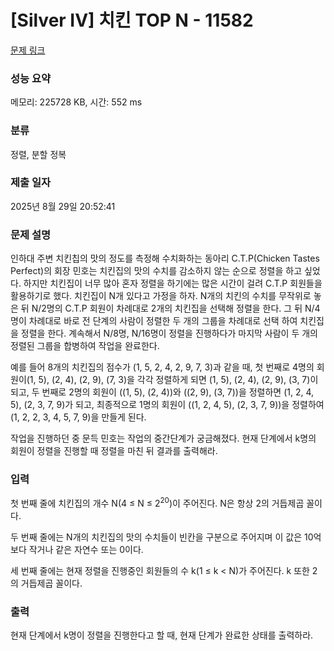 # [Silver IV] 치킨 TOP N - 11582 

[문제 링크](https://www.acmicpc.net/problem/11582) 

### 성능 요약

메모리: 225728 KB, 시간: 552 ms

### 분류

정렬, 분할 정복

### 제출 일자

2025년 8월 29일 20:52:41

### 문제 설명

<p>인하대 주변 치킨칩의 맛의 정도를 측정해 수치화하는 동아리 C.T.P(Chicken Tastes Perfect)의 회장 민호는 치킨집의 맛의 수치를 감소하지 않는 순으로 정렬을 하고 싶었다. 하지만 치킨집이 너무 많아 혼자 정렬을 하기에는 많은 시간이 걸려 C.T.P 회원들을 활용하기로 했다. 치킨집이 N개 있다고 가정을 하자. N개의 치킨의 수치를 무작위로 놓은 뒤 N/2명의 C.T.P 회원이 차례대로 2개의 치킨집을 선택해  정렬을 한다. 그 뒤 N/4명이 차례대로 바로 전 단계의 사람이 정렬한 두 개의 그룹을 차례대로 선택 하여 치킨집을 정렬을 한다. 계속해서 N/8명, N/16명이 정렬을 진행하다가 마지막 사람이 두 개의 정렬된 그룹을 합병하여 작업을 완료한다.</p>

<p>예를 들어 8개의 치킨집의 점수가 (1, 5, 2, 4, 2, 9, 7, 3)과 같을 때, 첫 번째로 4명의 회원이(1, 5), (2, 4), (2, 9), (7, 3)을 각각 정렬하게 되면 (1, 5), (2, 4), (2, 9), (3, 7)이 되고, 두 번째로 2명의 회원이 ((1, 5), (2, 4))와 ((2, 9), (3, 7))을 정렬하면 (1, 2, 4, 5), (2, 3, 7, 9)가 되고, 최종적으로 1명의 회원이 ((1, 2, 4, 5), (2, 3, 7, 9))을 정렬하여 (1, 2, 2, 3, 4, 5, 7, 9)을 만들게 된다.</p>

<p>작업을 진행하던 중 문득 민호는 작업의 중간단계가 궁금해졌다. 현재 단계에서 k명의 회원이 정렬을 진행할 때 정렬을 마친 뒤 결과를 출력해라.</p>

### 입력 

 <p>첫 번째 줄에 치킨집의 개수 N(4 ≤ N ≤ 2<sup>20</sup>)이 주어진다. N은 항상 2의 거듭제곱 꼴이다.</p>

<p>두 번째 줄에는 N개의 치킨집의 맛의 수치들이 빈칸을 구분으로 주어지며 이 값은 10억보다 작거나 같은 자연수 또는 0이다.</p>

<p>세 번째 줄에는 현재 정렬을 진행중인 회원들의 수 k(1 ≤ k < N)가 주어진다. k 또한 2의 거듭제곱 꼴이다.</p>

### 출력 

 <p>현재 단계에서 k명이 정렬을 진행한다고 할 때, 현재 단계가 완료한 상태를 출력하라.</p>

